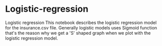 # Logistic-regression
Logistic regression
This notebook describes the logistic regression model for the insurance.csv file. Generally logistic models uses Sigmoid function that's the reason why we get a 'S' shaped graph when we plot with the logistic regression model.
